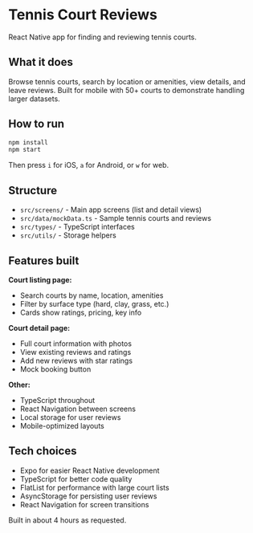 # Tennis Court Reviews

React Native app for finding and reviewing tennis courts.

## What it does

Browse tennis courts, search by location or amenities, view details, and leave reviews. Built for mobile with 50+ courts to demonstrate handling larger datasets.

## How to run

```bash
npm install
npm start
```

Then press `i` for iOS, `a` for Android, or `w` for web.

## Structure

- `src/screens/` - Main app screens (list and detail views)
- `src/data/mockData.ts` - Sample tennis courts and reviews  
- `src/types/` - TypeScript interfaces
- `src/utils/` - Storage helpers

## Features built

**Court listing page:**
- Search courts by name, location, amenities
- Filter by surface type (hard, clay, grass, etc.)
- Cards show ratings, pricing, key info

**Court detail page:**
- Full court information with photos
- View existing reviews and ratings
- Add new reviews with star ratings
- Mock booking button

**Other:**
- TypeScript throughout
- React Navigation between screens
- Local storage for user reviews
- Mobile-optimized layouts

## Tech choices

- Expo for easier React Native development
- TypeScript for better code quality
- FlatList for performance with large court lists
- AsyncStorage for persisting user reviews
- React Navigation for screen transitions

Built in about 4 hours as requested.
